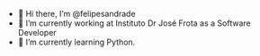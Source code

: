 - 👋 Hi there, I’m @felipesandrade
- 🌱  I’m currently working at Instituto Dr José Frota as a Software Developer 
- 🌱 I’m currently learning Python.


<!---
felipesandrade/felipesandrade is a ✨ special ✨ repository because its `README.md` (this file) appears on your GitHub profile.
You can click the Preview link to take a look at your changes.
--->
